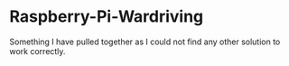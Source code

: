 # Raspberry-Pi-Wardriving
Something I have pulled together as I could not find any other solution to work correctly.
